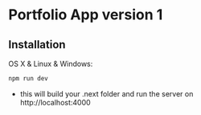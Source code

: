 # Portfolio App version 1

## Installation

OS X & Linux & Windows:

```sh
npm run dev
```

- this will build your .next folder and run the server on http://localhost:4000
